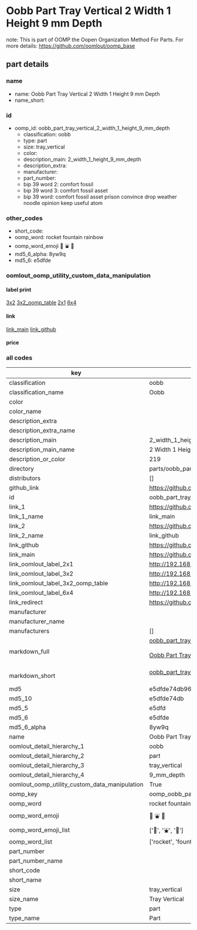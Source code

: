 # Oobb Part Tray Vertical 2 Width 1 Height 9 mm Depth  

note: This is part of OOMP the Oopen Organization Method For Parts. For more details: https://github.com/oomlout/oomp_base

##  part details
  







### name
* name: Oobb Part Tray Vertical 2 Width 1 Height 9 mm Depth
* name_short: 
### id
* oomp_id: oobb_part_tray_vertical_2_width_1_height_9_mm_depth
  * classification: oobb
  * type: part
  * size: tray_vertical
  * color: 
  * description_main: 2_width_1_height_9_mm_depth
  * description_extra: 
  * manufacturer: 
  * part_number: 
  * bip 39 word 2: comfort fossil
  * bip 39 word 3: comfort fossil asset
  * bip 39 word: comfort fossil asset prison convince drop weather noodle opinion keep useful atom

### other_codes
* short_code: 
* oomp_word: rocket fountain rainbow
* oomp_word_emoji :rocket: :fountain: :rainbow:
* md5_6_alpha: 8yw9q
* md5_6: e5dfde






### oomlout_oomp_utility_custom_data_manipulation
#### label print
[3x2](http://192.168.1.245:1112/?label=oomp%208yw9q)
[3x2_oomp_table](http://192.168.1.108:1112/?label=oomp%208yw9q)
[2x1](http://192.168.1.242:1112/?label=oomp%208yw9q)
[6x4](http://192.168.1.55:1112/?label=oomp%208yw9q)    

#### link

[link_main](https://github.com/oomlout/oomlout_oomp_version_1_messy/tree/main/parts/oobb_part_tray_vertical_2_width_1_height_9_mm_depth) [link_github](https://github.com/oomlout/oomlout_oomp_version_1_messy/tree/main/parts/oobb_part_tray_vertical_2_width_1_height_9_mm_depth)                             

#### price







### all codes 
| key | value |  
| --- | --- |  
| classification | oobb |  
| classification_name | Oobb |  
| color |  |  
| color_name |  |  
| description_extra |  |  
| description_extra_name |  |  
| description_main | 2_width_1_height_9_mm_depth |  
| description_main_name | 2 Width 1 Height 9 mm Depth |  
| description_or_color | 219 |  
| directory | parts/oobb_part_tray_vertical_2_width_1_height_9_mm_depth |  
| distributors | [] |  
| github_link | https://github.com/oomlout/oomlout_oomp_part_src/tree/main/parts/oobb_part_tray_vertical_2_width_1_height_9_mm_depth |  
| id | oobb_part_tray_vertical_2_width_1_height_9_mm_depth |  
| link_1 | https://github.com/oomlout/oomlout_oomp_version_1_messy/tree/main/parts/oobb_part_tray_vertical_2_width_1_height_9_mm_depth |  
| link_1_name | link_main |  
| link_2 | https://github.com/oomlout/oomlout_oomp_version_1_messy/tree/main/parts/oobb_part_tray_vertical_2_width_1_height_9_mm_depth |  
| link_2_name | link_github |  
| link_github | https://github.com/oomlout/oomlout_oomp_version_1_messy/tree/main/parts/oobb_part_tray_vertical_2_width_1_height_9_mm_depth |  
| link_main | https://github.com/oomlout/oomlout_oomp_version_1_messy/tree/main/parts/oobb_part_tray_vertical_2_width_1_height_9_mm_depth |  
| link_oomlout_label_2x1 | http://192.168.1.242:1112/?label=oomp%208yw9q |  
| link_oomlout_label_3x2 | http://192.168.1.245:1112/?label=oomp%208yw9q |  
| link_oomlout_label_3x2_oomp_table | http://192.168.1.108:1112/?label=oomp%208yw9q |  
| link_oomlout_label_6x4 | http://192.168.1.55:1112/?label=oomp%208yw9q |  
| link_redirect | https://github.com/oomlout/oomlout_oomp_version_1_messy/tree/main/parts/oobb_part_tray_vertical_2_width_1_height_9_mm_depth |  
| manufacturer |  |  
| manufacturer_name |  |  
| manufacturers | [] |  
| markdown_full | [oobb_part_tray_vertical_2_width_1_height_9_mm_depth](none)<br>[](none)<br>[Oobb Part Tray Vertical 2 Width 1 Height 9 Mm Depth](none)<br><br> |  
| markdown_short | [oobb_part_tray_vertical_2_width_1_height_9_mm_depth](none)<br><br> |  
| md5 | e5dfde74db961f150d97cab01b56f971 |  
| md5_10 | e5dfde74db |  
| md5_5 | e5dfd |  
| md5_6 | e5dfde |  
| md5_6_alpha | 8yw9q |  
| name | Oobb Part Tray Vertical 2 Width 1 Height 9 mm Depth |  
| oomlout_detail_hierarchy_1 | oobb |  
| oomlout_detail_hierarchy_2 | part |  
| oomlout_detail_hierarchy_3 | tray_vertical |  
| oomlout_detail_hierarchy_4 | 9_mm_depth |  
| oomlout_oomp_utility_custom_data_manipulation | True |  
| oomp_key | oomp_oobb_part_tray_vertical_2_width_1_height_9_mm_depth |  
| oomp_word | rocket fountain rainbow |  
| oomp_word_emoji | :rocket: :fountain: :rainbow: |  
| oomp_word_emoji_list | [':rocket:', ':fountain:', ':rainbow:'] |  
| oomp_word_list | ['rocket', 'fountain', 'rainbow'] |  
| part_number |  |  
| part_number_name |  |  
| short_code |  |  
| short_name |  |  
| size | tray_vertical |  
| size_name | Tray Vertical |  
| type | part |  
| type_name | Part |  
